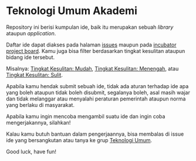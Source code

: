 # Teknologi Umum Akademi

Repository ini berisi kumpulan ide, baik itu merupakan sebuah _library_ ataupun _application_.

Daftar ide dapat diakses pada halaman [issues](https://github.com/teknologi-umum/akademi/issues) maupun pada [incubator project board](https://github.com/teknologi-umum/akademi/projects/1). Kamu juga bisa filter berdasarkan tingkat kesulitan ataupun bidang ide tersebut.

Misalnya: [Tingkat Kesulitan: Mudah](https://github.com/teknologi-umum/akademi/issues?q=is%3Aopen+is%3Aissue+label%3A%22Kesulitan%3A+Mudah%22), [Tingkat Kesulitan: Menengah](https://github.com/teknologi-umum/akademi/issues?q=is%3Aopen+is%3Aissue+label%3A%22Kesulitan%3A+Menengah%22), atau [Tingkat Kesulitan: Sulit](https://github.com/teknologi-umum/akademi/issues?q=is%3Aopen+is%3Aissue+label%3A%22Kesulitan%3A+Sulit%22).

Apabila kamu hendak submit sebuah ide, tidak ada aturan terhadap ide apa yang boleh ataupun tidak boleh disubmit, segalanya boleh, asal masih wajar dan tidak melanggar atau menyalahi peraturan pemerintah ataupun norma yang berlaku di masyarakat.

Apabila kamu ingin mencoba mengambil suatu ide dan ingin coba mengerjakannya, silahkan!

Kalau kamu butuh bantuan dalam pengerjaannya, bisa membalas di issue ide yang bersangkutan atau tanya ke grup [Teknologi Umum](https://t.me/teknologi_umum).

Good luck, have fun!
